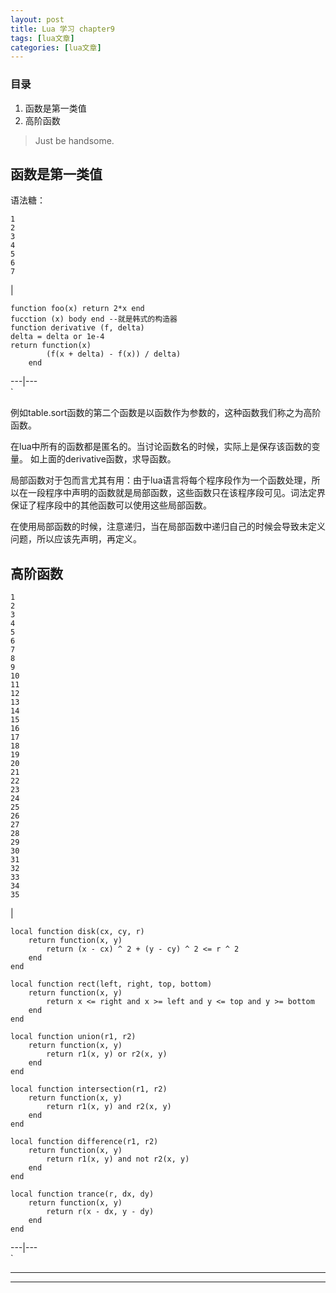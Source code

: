 ```yaml
---
layout: post
title: Lua 学习 chapter9  
tags: [lua文章]
categories: [lua文章]
---
```

### 目录

  1. 函数是第一类值
  2. 高阶函数

> Just be handsome.

## 函数是第一类值

语法糖：

    
    
    1
    2
    3
    4
    5
    6
    7
    

|

    
    
    function foo(x) return 2*x end
    fucction (x) body end --就是韩式的构造器
    function derivative (f, delta)
    delta = delta or 1e-4
    return function(x)
    		(f(x + delta) - f(x)) / delta)
    	end
      
  
---|---  
`

例如table.sort函数的第二个函数是以函数作为参数的，这种函数我们称之为高阶函数。

在lua中所有的函数都是匿名的。当讨论函数名的时候，实际上是保存该函数的变量。 如上面的derivative函数，求导函数。

局部函数对于包而言尤其有用：由于lua语言将每个程序段作为一个函数处理，所以在一段程序中声明的函数就是局部函数，这些函数只在该程序段可见。词法定界保证了程序段中的其他函数可以使用这些局部函数。

在使用局部函数的时候，注意递归，当在局部函数中递归自己的时候会导致未定义问题，所以应该先声明，再定义。

## 高阶函数

    
    
    1
    2
    3
    4
    5
    6
    7
    8
    9
    10
    11
    12
    13
    14
    15
    16
    17
    18
    19
    20
    21
    22
    23
    24
    25
    26
    27
    28
    29
    30
    31
    32
    33
    34
    35
    

|

    
    
    local function disk(cx, cy, r)
        return function(x, y)
            return (x - cx) ^ 2 + (y - cy) ^ 2 <= r ^ 2
        end
    end
    
    local function rect(left, right, top, bottom)
        return function(x, y)
            return x <= right and x >= left and y <= top and y >= bottom
        end
    end
    
    local function union(r1, r2)
        return function(x, y)
            return r1(x, y) or r2(x, y)
        end
    end
    
    local function intersection(r1, r2)
        return function(x, y)
            return r1(x, y) and r2(x, y)
        end
    end
    
    local function difference(r1, r2)
        return function(x, y)
            return r1(x, y) and not r2(x, y)
        end
    end
    
    local function trance(r, dx, dy)
        return function(x, y)
            return r(x - dx, y - dy)
        end
    end
      
  
---|---  
`

* * *

* * *